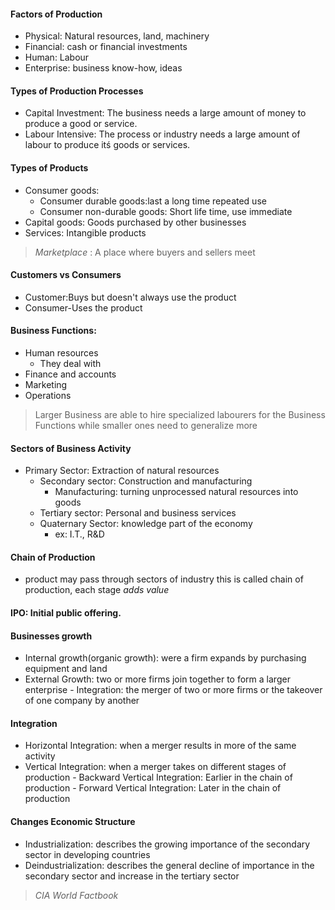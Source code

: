 #### Factors of Production
- Physical: Natural resources, land, machinery
- Financial: cash or financial investments
- Human: Labour
- Enterprise: business know-how, ideas
#### Types of Production Processes
- Capital Investment: The business needs a large amount of money to produce a good or service.
- Labour Intensive: The process or industry needs a large amount of labour to produce itś goods or services.

#### Types of Products
- Consumer goods:
	- Consumer durable goods:last a long time repeated use
	- Consumer non-durable goods: Short life time, use immediate
- Capital goods: Goods purchased by other businesses
- Services: Intangible products

 > 	*Marketplace* : A place where buyers and sellers meet 

#### Customers vs Consumers
- Customer:Buys but doesn't always use the product
- Consumer-Uses the product

#### Business Functions:
- Human resources
	- They deal with 
- Finance and accounts
- Marketing
- Operations

> Larger Business are able to hire specialized labourers for the Business Functions while smaller ones need to generalize more

#### Sectors of Business Activity
- Primary Sector: Extraction of natural resources
	- Secondary sector: Construction and manufacturing
		- Manufacturing: turning unprocessed natural resources into goods
	- Tertiary sector: Personal and business services
	- Quaternary Sector: knowledge part of the economy
		- ex: I.T., R&D

#### Chain of Production
- product may pass through sectors of industry this is called chain of production, each stage *adds value*

#### IPO: Initial public offering.

#### Businesses growth
- Internal growth(organic growth): were a firm expands by purchasing equipment and land
- External Growth: two or more firms join together to form a larger enterprise
		- Integration: the merger of two or more firms or the takeover of one company by another

#### Integration
- Horizontal Integration: when a merger results in more of the same activity
- Vertical Integration: when a merger takes on different stages of production
		- Backward Vertical Integration: Earlier in the chain of production
 		- Forward Vertical Integration: Later in the chain of production
 #### Changes Economic Structure
- Industrialization: describes the growing importance of the secondary sector in developing countries
- Deindustrialization: describes the general decline of importance in the secondary sector and increase in the tertiary sector

> *CIA World Factbook*
<!--stackedit_data:
eyJoaXN0b3J5IjpbMTk3NjQwNTAxNSwtMTM2OTAwNDE0OSwxNj
kyMTU0ODM0LDI4ODg0NjczNF19
-->